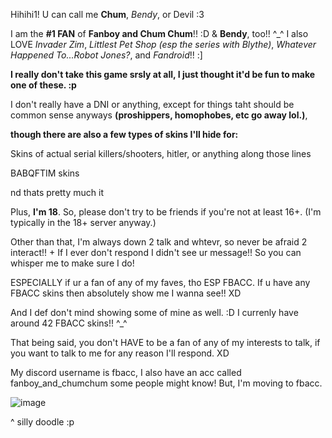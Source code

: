 Hihihi1! 
U can call me **Chum**, *Bendy*, or Devil :3

I am the **#1 FAN** of **Fanboy and Chum Chum**!! :D 
& **Bendy**, too!! ^_^ I also LOVE *Invader Zim*, *Littlest Pet Shop (esp the series with Blythe)*, *Whatever Happened To...Robot Jones?*, and *Fandroid*!! :]

**I really don't take this game srsly at all, I just thought it'd be fun to make one of these. :p** 

I don't really have a DNI or anything, except for things taht should be common sense anyways **(proshippers, homophobes, etc go away lol.)**, 

**though there are also a few types of skins I'll hide for:**

Skins of actual serial killers/shooters, hitler, or anything along those lines

BABQFTIM skins

nd thats pretty much it

Plus, **I'm 18**. So, please don't try to be friends if you're not at least 16+. (I'm typically in the 18+ server anyway.)


Other than that, I'm always down 2 talk and whtevr, so never be afraid 2 interact!! + If I ever don't respond I didn't see ur message!! So you can whisper me to make sure I do!

ESPECIALLY if ur a fan of any of my faves, tho ESP FBACC. If u have any FBACC skins then absolutely show me I wanna see!! XD 

And I def don't mind showing some of mine as well. :D I currenly have around 42 FBACC skins!! ^_^

That being said, you don't HAVE to be a fan of any of my interests to talk, if you want to talk to me for any reason I'll respond. XD

My discord username is fbacc, I also have an acc called fanboy_and_chumchum some people might know! But, I'm moving to fbacc.


![image](https://i.pinimg.com/736x/4d/f9/ee/4df9eed2910fea4ae6446cbc7aa75726.jpg)

^ silly  doodle :p
